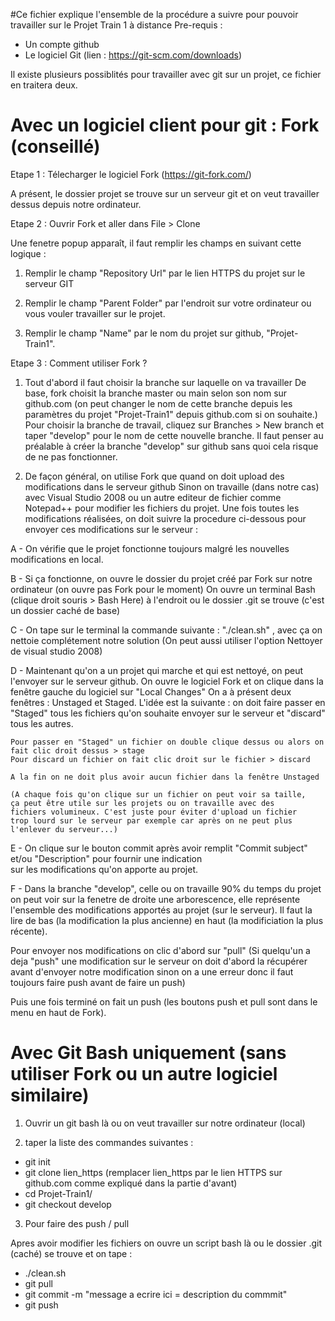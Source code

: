 #Ce fichier explique l'ensemble de la procédure a suivre pour pouvoir travailler sur le Projet Train 1 à distance
Pre-requis :
- Un compte github
- Le logiciel Git (lien : https://git-scm.com/downloads)

Il existe plusieurs possiblités pour travailler avec git sur un projet, ce fichier en traitera deux.

# Avec un logiciel client pour git : Fork (conseillé)

Etape 1 : Télecharger le logiciel Fork (https://git-fork.com/)

A présent, le dossier projet se trouve sur un serveur git et on veut travailler dessus depuis notre ordinateur. 

Etape 2 : Ouvrir Fork et aller dans File > Clone

Une fenetre popup apparaît, il faut remplir les champs en suivant cette logique :

1)  Remplir le champ "Repository Url" par le lien HTTPS du projet sur le serveur GIT 
	
2)  Remplir le champ "Parent Folder" par l'endroit sur votre ordinateur ou vous 
	vouler travailler sur le projet.
	
3)  Remplir le champ "Name" par le nom du projet sur github, "Projet-Train1".

Etape 3 : Comment utiliser Fork ?

1) Tout d'abord il faut choisir la branche sur laquelle on va travailler 
De base, fork choisit la branche master ou main selon son nom sur github.com (on peut changer le nom de cette branche depuis les
paramètres du projet "Projet-Train1" depuis github.com si on souhaite.)
Pour choisir la branche de travail, cliquez sur Branches > New branch et taper "develop" pour le nom de cette nouvelle branche.
Il faut penser au préalable à créer la branche "develop" sur github sans quoi cela risque de ne pas fonctionner.

2) De façon général, on utilise Fork que quand on doit upload des modifications dans le serveur github
Sinon on travaille (dans notre cas) avec Visual Studio 2008 ou un autre editeur de fichier comme Notepad++ pour
modifier les fichiers du projet. Une fois toutes les modifications réalisées, on doit suivre la procedure ci-dessous pour envoyer
ces modifications sur le serveur :

A - On vérifie que le projet fonctionne toujours malgré les nouvelles modifications en local.

B - Si ça fonctionne, on ouvre le dossier du projet créé par Fork sur notre ordinateur (on ouvre pas Fork pour le moment)
	On ouvre un terminal Bash (clique droit souris > Bash Here) à l'endroit ou le dossier .git se trouve (c'est un dossier caché de base)

C - On tape sur le terminal la commande suivante : "./clean.sh" , avec ça on nettoie complétement notre solution 
	(On peut aussi utiliser l'option Nettoyer de visual studio 2008)
	
D - Maintenant qu'on a un projet qui marche et qui est nettoyé, on peut l'envoyer sur le serveur github. 
	On ouvre le logiciel Fork et on clique dans la fenêtre gauche du logiciel sur "Local Changes"
	On a à présent deux fenêtres : Unstaged et Staged. L'idée est la suivante : on doit faire passer en "Staged" tous les fichiers 
	qu'on souhaite envoyer sur le serveur et "discard" tous les autres. 
	
	Pour passer en "Staged" un fichier on double clique dessus ou alors on fait clic droit dessus > stage
	Pour discard un fichier on fait clic droit sur le fichier > discard
	
	A la fin on ne doit plus avoir aucun fichier dans la fenêtre Unstaged
	
	(A chaque fois qu'on clique sur un fichier on peut voir sa taille, 
	ça peut être utile sur les projets ou on travaille avec des
	fichiers volumineux. C'est juste pour éviter d'upload un fichier 
	trop lourd sur le serveur par exemple car après on ne peut plus l'enlever du serveur...)
	
E - On clique sur le bouton commit après avoir remplit "Commit subject" et/ou "Description" pour fournir une indication  
	sur les modifications qu'on apporte au projet.
	
F - Dans la branche "develop", celle ou on travaille 90% du temps du projet on peut voir sur la fenetre de droite une 
arborescence, elle représente l'ensemble des modifications apportés au projet (sur le serveur). Il faut la lire de bas 
(la modification la plus ancienne) en haut (la modificiation la plus récente). 

Pour envoyer nos modifications on clic d'abord sur "pull" (Si quelqu'un a deja "push" une modification sur le serveur on doit
d'abord la récupérer avant d'envoyer notre modification sinon on a une erreur donc il faut toujours faire push avant de faire un push)

Puis une fois terminé on fait un push (les boutons push et pull sont dans le menu en haut de Fork).
	
# Avec Git Bash uniquement (sans utiliser Fork ou un autre logiciel similaire)

1) Ouvrir un git bash là ou on veut travailler sur notre ordinateur (local)

2) taper la liste des commandes suivantes :

- git init
- git clone lien_https (remplacer lien_https par le lien HTTPS sur github.com comme expliqué dans la partie d'avant)
- cd Projet-Train1/
- git checkout develop

3) Pour faire des push / pull

Apres avoir modifier les fichiers on ouvre un script bash là ou le dossier .git (caché) se trouve
et on tape :

 - ./clean.sh
 - git pull
 - git commit -m "message a ecrire ici = description du commmit"
 - git push
